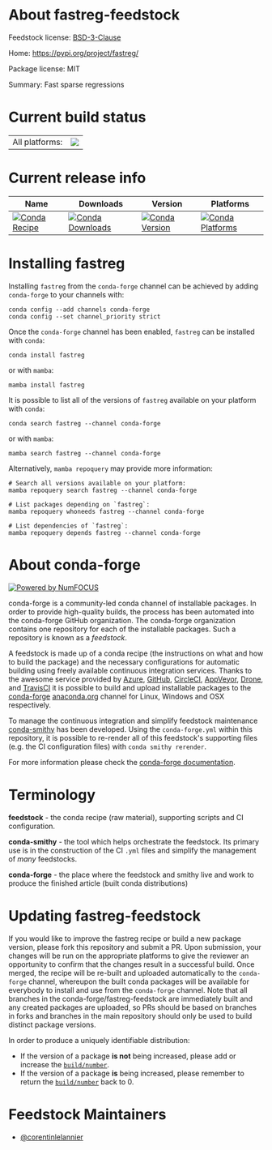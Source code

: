About fastreg-feedstock
=======================

Feedstock license: [BSD-3-Clause](https://github.com/conda-forge/fastreg-feedstock/blob/main/LICENSE.txt)

Home: https://pypi.org/project/fastreg/

Package license: MIT

Summary: Fast sparse regressions

Current build status
====================


<table><tr><td>All platforms:</td>
    <td>
      <a href="https://dev.azure.com/conda-forge/feedstock-builds/_build/latest?definitionId=17228&branchName=main">
        <img src="https://dev.azure.com/conda-forge/feedstock-builds/_apis/build/status/fastreg-feedstock?branchName=main">
      </a>
    </td>
  </tr>
</table>

Current release info
====================

| Name | Downloads | Version | Platforms |
| --- | --- | --- | --- |
| [![Conda Recipe](https://img.shields.io/badge/recipe-fastreg-green.svg)](https://anaconda.org/conda-forge/fastreg) | [![Conda Downloads](https://img.shields.io/conda/dn/conda-forge/fastreg.svg)](https://anaconda.org/conda-forge/fastreg) | [![Conda Version](https://img.shields.io/conda/vn/conda-forge/fastreg.svg)](https://anaconda.org/conda-forge/fastreg) | [![Conda Platforms](https://img.shields.io/conda/pn/conda-forge/fastreg.svg)](https://anaconda.org/conda-forge/fastreg) |

Installing fastreg
==================

Installing `fastreg` from the `conda-forge` channel can be achieved by adding `conda-forge` to your channels with:

```
conda config --add channels conda-forge
conda config --set channel_priority strict
```

Once the `conda-forge` channel has been enabled, `fastreg` can be installed with `conda`:

```
conda install fastreg
```

or with `mamba`:

```
mamba install fastreg
```

It is possible to list all of the versions of `fastreg` available on your platform with `conda`:

```
conda search fastreg --channel conda-forge
```

or with `mamba`:

```
mamba search fastreg --channel conda-forge
```

Alternatively, `mamba repoquery` may provide more information:

```
# Search all versions available on your platform:
mamba repoquery search fastreg --channel conda-forge

# List packages depending on `fastreg`:
mamba repoquery whoneeds fastreg --channel conda-forge

# List dependencies of `fastreg`:
mamba repoquery depends fastreg --channel conda-forge
```


About conda-forge
=================

[![Powered by
NumFOCUS](https://img.shields.io/badge/powered%20by-NumFOCUS-orange.svg?style=flat&colorA=E1523D&colorB=007D8A)](https://numfocus.org)

conda-forge is a community-led conda channel of installable packages.
In order to provide high-quality builds, the process has been automated into the
conda-forge GitHub organization. The conda-forge organization contains one repository
for each of the installable packages. Such a repository is known as a *feedstock*.

A feedstock is made up of a conda recipe (the instructions on what and how to build
the package) and the necessary configurations for automatic building using freely
available continuous integration services. Thanks to the awesome service provided by
[Azure](https://azure.microsoft.com/en-us/services/devops/), [GitHub](https://github.com/),
[CircleCI](https://circleci.com/), [AppVeyor](https://www.appveyor.com/),
[Drone](https://cloud.drone.io/welcome), and [TravisCI](https://travis-ci.com/)
it is possible to build and upload installable packages to the
[conda-forge](https://anaconda.org/conda-forge) [anaconda.org](https://anaconda.org/)
channel for Linux, Windows and OSX respectively.

To manage the continuous integration and simplify feedstock maintenance
[conda-smithy](https://github.com/conda-forge/conda-smithy) has been developed.
Using the ``conda-forge.yml`` within this repository, it is possible to re-render all of
this feedstock's supporting files (e.g. the CI configuration files) with ``conda smithy rerender``.

For more information please check the [conda-forge documentation](https://conda-forge.org/docs/).

Terminology
===========

**feedstock** - the conda recipe (raw material), supporting scripts and CI configuration.

**conda-smithy** - the tool which helps orchestrate the feedstock.
                   Its primary use is in the construction of the CI ``.yml`` files
                   and simplify the management of *many* feedstocks.

**conda-forge** - the place where the feedstock and smithy live and work to
                  produce the finished article (built conda distributions)


Updating fastreg-feedstock
==========================

If you would like to improve the fastreg recipe or build a new
package version, please fork this repository and submit a PR. Upon submission,
your changes will be run on the appropriate platforms to give the reviewer an
opportunity to confirm that the changes result in a successful build. Once
merged, the recipe will be re-built and uploaded automatically to the
`conda-forge` channel, whereupon the built conda packages will be available for
everybody to install and use from the `conda-forge` channel.
Note that all branches in the conda-forge/fastreg-feedstock are
immediately built and any created packages are uploaded, so PRs should be based
on branches in forks and branches in the main repository should only be used to
build distinct package versions.

In order to produce a uniquely identifiable distribution:
 * If the version of a package **is not** being increased, please add or increase
   the [``build/number``](https://docs.conda.io/projects/conda-build/en/latest/resources/define-metadata.html#build-number-and-string).
 * If the version of a package **is** being increased, please remember to return
   the [``build/number``](https://docs.conda.io/projects/conda-build/en/latest/resources/define-metadata.html#build-number-and-string)
   back to 0.

Feedstock Maintainers
=====================

* [@corentinlelannier](https://github.com/corentinlelannier/)

